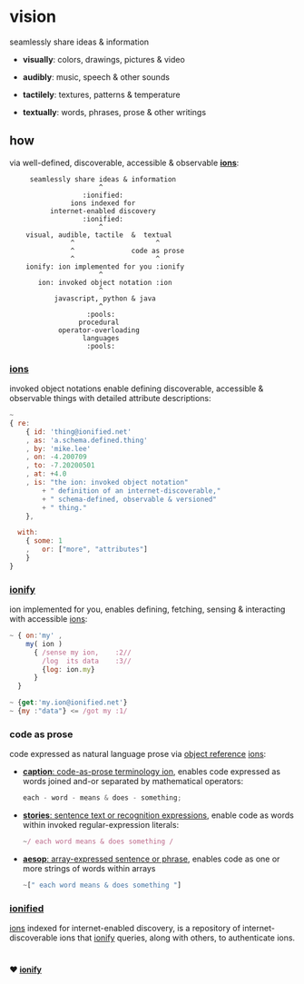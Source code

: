 
# vision

seamlessly share ideas & information

+ **visually**: colors, drawings, pictures & video

+ **audibly**: music, speech & other sounds

+ **tactilely**: textures, patterns & temperature

+ **textually**: words, phrases, prose & other writings


## how

via well-defined, discoverable, accessible & observable
[**ions**](#ions):

```
     seamlessly share ideas & information
                      ^
                  :ionified:
               ions indexed for
          internet-enabled discovery
                  :ionified:
                      ^
    visual, audible, tactile  &  textual
               ^                    ^
               ^              code as prose
               ^                    ^
    ionify: ion implemented for you :ionify
                      ^
       ion: invoked object notation :ion
                      ^
           javascript, python & java
                      ^
                   :pools:
                 procedural
            operator-overloading
                  languages
                   :pools:
```

### [ions](ions/ion.md#ion)

invoked object notations enable defining discoverable, accessible & observable
things with detailed attribute descriptions:

```javascript
~
{ re:
    { id: 'thing@ionified.net'
    , as: 'a.schema.defined.thing'
    , by: 'mike.lee'
    , on: -4.200709
    , to: -7.20200501
    , at: +4.0
    , is: "the ion: invoked object notation"
        + " definition of an internet-discoverable,"
        + " schema-defined, observable & versioned"
        + " thing."
    },

  with:
    { some: 1
    ,   or: ["more", "attributes"]
    }
}
```

### [ionify](https://api.ionify.net/)

ion implemented for you, enables defining, fetching, sensing & interacting with
accessible [ions](#ions):

```javascript
~ { on:'my' ,
    my( ion )
      { /sense my ion,    :2//
        /log  its data    :3//
        {log: ion.my}
      }
  }

~ {get:'my.ion@ionified.net'}
~ {my :"data"} <= /got my :1/
```

### code as prose

  code expressed as natural language prose via [object reference](LINGO.md#orion) [ions](#ions):

+ [**caption**: code-as-prose terminology ion](https://github.com/ionify/ionify/blob/public/README.md#code-prose),
  enables code expressed as words joined and-or separated by mathematical operators:

  ```javascript
  each - word - means & does - something;
  ```

+ [**stories**: sentence text or recognition expressions](LINGO.md#storie),
  enable code as words within invoked regular-expression literals:

  ```javascript
  ~/ each word means & does something /
  ```

+ [**aesop**: array-expressed sentence or phrase](LINGO.md#aesop),
  enables code as one or more strings of words within arrays

  ```javascript
  ~[" each word means & does something "]
  ```

### [ionified](https://ionified.net/)

[ions](#ions) indexed for internet-enabled discovery, is a repository of
internet-discoverable ions that [ionify](#ionify) queries, along with
others, to authenticate ions.


#
**❤️ [ionify](https://about.ionify.net/)**